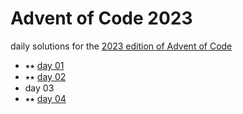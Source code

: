 # Advent of Code 2023

daily solutions for the [2023 edition of Advent of Code](https://adventofcode.com/2023)

- ⭑⭑ [day 01](/day-01/script.ts)
- ⭑⭑ [day 02](/day-02/script.ts)
- day 03
- ⭑⭑ [day 04](/day-04/script.ts)
